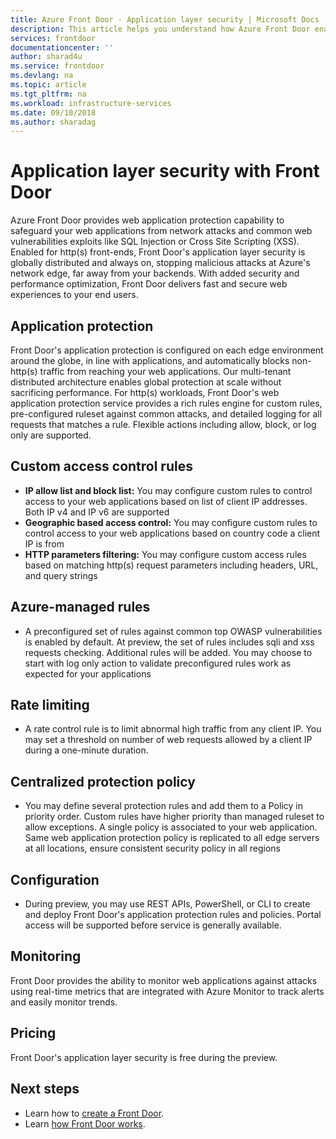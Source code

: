 ```yaml
---
title: Azure Front Door - Application layer security | Microsoft Docs
description: This article helps you understand how Azure Front Door enables to protect and secure your application backends
services: frontdoor
documentationcenter: ''
author: sharad4u
ms.service: frontdoor
ms.devlang: na
ms.topic: article
ms.tgt_pltfrm: na
ms.workload: infrastructure-services
ms.date: 09/10/2018
ms.author: sharadag
---
```


# Application layer security with Front Door
Azure Front Door provides web application protection capability to safeguard your web applications from network attacks and common web vulnerabilities exploits like SQL Injection or Cross Site Scripting (XSS). Enabled for http(s) front-ends, Front Door's application layer security is globally distributed and always on, stopping malicious attacks at Azure's network edge, far away from your backends. With added security and performance optimization, Front Door delivers fast and secure web experiences to your end users.

## Application protection
Front Door's application protection is configured on each edge environment around the globe, in line with applications, and automatically blocks non-http(s) traffic from reaching your web applications. Our multi-tenant distributed architecture enables global protection at scale without sacrificing performance. For http(s) workloads, Front Door's web application protection service provides a rich rules engine for custom rules, pre-configured ruleset against common attacks, and detailed logging for all requests that matches a rule. Flexible actions including allow, block, or log only are supported.

## Custom access control rules
- **IP allow list and block list:** You may configure custom rules to control access to your web applications based on list of client IP addresses. Both IP v4 and IP v6 are supported
- **Geographic based access control:** You may configure custom rules to control access to your web applications based on country code a client IP is from
- **HTTP parameters filtering:** You may configure custom access rules based on matching http(s) request parameters including headers, URL, and query strings

## Azure-managed rules
- A preconfigured set of rules against common top OWASP vulnerabilities is enabled by default. At preview, the set of rules includes sqli and xss requests checking. Additional rules will be added. You may choose to start with log only action to validate preconfigured rules work as expected for your applications 

## Rate limiting
- A rate control rule is to limit abnormal high traffic from any client IP.  You may set a threshold on number of web requests allowed by a client IP during a one-minute duration.

## Centralized protection policy
- You may define several protection rules and add them to a Policy in priority order. Custom rules have higher priority than managed ruleset to allow exceptions. A single policy is associated to your web application.  Same web application protection policy is replicated to all edge servers at all locations, ensure consistent security policy in all regions

## Configuration
- During preview, you may use REST APIs, PowerShell, or CLI to create and deploy Front Door's application protection rules and policies. Portal access will be supported before service is generally available. 


## Monitoring
Front Door provides the ability to monitor web applications against attacks using real-time metrics that are integrated with Azure Monitor to track alerts and easily monitor trends.

## Pricing
Front Door's application layer security is free during the preview.


## Next steps

- Learn how to [create a Front Door](quickstart-create-front-door.md).
- Learn [how Front Door works](front-door-routing-architecture.md).
